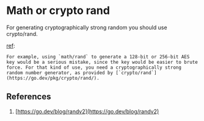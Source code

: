 # Math or crypto rand

For generating cryptographically strong random you should use crypto/rand. 

[ref](#references:1): 
```
For example, using `math/rand` to generate a 128-bit or 256-bit AES key would be a serious mistake, since the key would be easier to brute force. For that kind of use, you need a cryptographically strong random number generator, as provided by [`crypto/rand`](https://go.dev/pkg/crypto/rand/).
``` 

## References

1. [https://go.dev/blog/randv2](https://go.dev/blog/randv2)